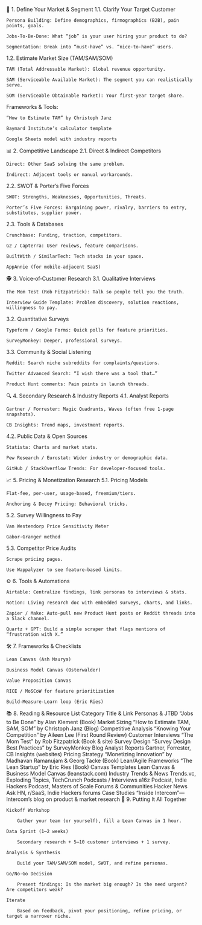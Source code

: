 🚀 1. Define Your Market & Segment
1.1. Clarify Your Target Customer

    Persona Building: Define demographics, firmographics (B2B), pain points, goals.

    Jobs‑To‑Be‑Done: What “job” is your user hiring your product to do?

    Segmentation: Break into “must‑have” vs. “nice‑to‑have” users.

1.2. Estimate Market Size (TAM/SAM/SOM)

    TAM (Total Addressable Market): Global revenue opportunity.

    SAM (Serviceable Available Market): The segment you can realistically serve.

    SOM (Serviceable Obtainable Market): Your first-year target share.

Frameworks & Tools:

    “How to Estimate TAM” by Christoph Janz

    Baymard Institute’s calculator template

    Google Sheets model with industry reports

📊 2. Competitive Landscape
2.1. Direct & Indirect Competitors

    Direct: Other SaaS solving the same problem.

    Indirect: Adjacent tools or manual workarounds.

2.2. SWOT & Porter’s Five Forces

    SWOT: Strengths, Weaknesses, Opportunities, Threats.

    Porter’s Five Forces: Bargaining power, rivalry, barriers to entry, substitutes, supplier power.

2.3. Tools & Databases

    Crunchbase: Funding, traction, competitors.

    G2 / Capterra: User reviews, feature comparisons.

    BuiltWith / SimilarTech: Tech stacks in your space.

    AppAnnie (for mobile‑adjacent SaaS)

🕵️ 3. Voice‑of‑Customer Research
3.1. Qualitative Interviews

    The Mom Test (Rob Fitzpatrick): Talk so people tell you the truth.

    Interview Guide Template: Problem discovery, solution reactions, willingness to pay.

3.2. Quantitative Surveys

    Typeform / Google Forms: Quick polls for feature priorities.

    SurveyMonkey: Deeper, professional surveys.

3.3. Community & Social Listening

    Reddit: Search niche subreddits for complaints/questions.

    Twitter Advanced Search: “I wish there was a tool that…”

    Product Hunt comments: Pain points in launch threads.

🔍 4. Secondary Research & Industry Reports
4.1. Analyst Reports

    Gartner / Forrester: Magic Quadrants, Waves (often free 1‑page snapshots).

    CB Insights: Trend maps, investment reports.

4.2. Public Data & Open Sources

    Statista: Charts and market stats.

    Pew Research / Eurostat: Wider industry or demographic data.

    GitHub / StackOverflow Trends: For developer‑focused tools.

📈 5. Pricing & Monetization Research
5.1. Pricing Models

    Flat‑fee, per‑user, usage‑based, freemium/tiers.

    Anchoring & Decoy Pricing: Behavioral tricks.

5.2. Survey Willingness to Pay

    Van Westendorp Price Sensitivity Meter

    Gabor‑Granger method

5.3. Competitor Price Audits

    Scrape pricing pages.

    Use Wappalyzer to see feature‑based limits.

⚙️ 6. Tools & Automations

    Airtable: Centralize findings, link personas to interviews & stats.

    Notion: Living research doc with embedded surveys, charts, and links.

    Zapier / Make: Auto‑pull new Product Hunt posts or Reddit threads into a Slack channel.

    Quartz + GPT: Build a simple scraper that flags mentions of “frustration with X.”

🛠 7. Frameworks & Checklists

    Lean Canvas (Ash Maurya)

    Business Model Canvas (Osterwalder)

    Value Proposition Canvas

    RICE / MoSCoW for feature prioritization

    Build‑Measure‑Learn loop (Eric Ries)

📚 8. Reading & Resource List
Category Title & Link
Personas & JTBD “Jobs to Be Done” by Alan Klement (Book)
Market Sizing “How to Estimate TAM, SAM, SOM” by Christoph Janz (Blog)
Competitive Analysis “Knowing Your Competition” by Aileen Lee (First Round Review)
Customer Interviews “The Mom Test” by Rob Fitzpatrick (Book & site)
Survey Design “Survey Design Best Practices” by SurveyMonkey Blog
Analyst Reports Gartner, Forrester, CB Insights (websites)
Pricing Strategy “Monetizing Innovation” by Madhavan Ramanujam & Georg Tacke (Book)
Lean/Agile Frameworks “The Lean Startup” by Eric Ries (Book)
Canvas Templates Lean Canvas & Business Model Canvas (leanstack.com)
Industry Trends & News Trends.vc, Exploding Topics, TechCrunch
Podcasts / Interviews a16z Podcast, Indie Hackers Podcast, Masters of Scale
Forums & Communities Hacker News Ask HN, r/SaaS, Indie Hackers forums
Case Studies “Inside Intercom”—Intercom’s blog on product & market research
🎯 9. Putting It All Together

    Kickoff Workshop

        Gather your team (or yourself), fill a Lean Canvas in 1 hour.

    Data Sprint (1–2 weeks)

        Secondary research + 5–10 customer interviews + 1 survey.

    Analysis & Synthesis

        Build your TAM/SAM/SOM model, SWOT, and refine personas.

    Go/No‑Go Decision

        Present findings: Is the market big enough? Is the need urgent? Are competitors weak?

    Iterate

        Based on feedback, pivot your positioning, refine pricing, or target a narrower niche.
